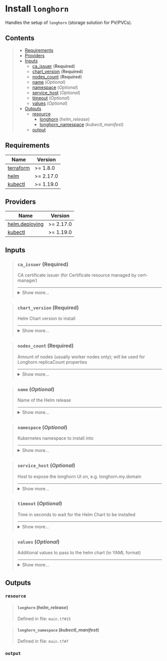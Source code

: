 # Install `longhorn`

Handles the setup of `longhorn` (storage solution for PV/PVCs).
## Contents

<blockquote>

- [Requirements](#requirements)
- [Providers](#providers)
- [Inputs](#inputs)
  - [ca_issuer](#ca_issuer-required) (**Required**)
  - [chart_version](#chart_version-required) (**Required**)
  - [nodes_count](#nodes_count-required) (**Required**)
  - [name](#name-optional) (*Optional*)
  - [namespace](#namespace-optional) (*Optional*)
  - [service_host](#service_host-optional) (*Optional*)
  - [timeout](#timeout-optional) (*Optional*)
  - [values](#values-optional) (*Optional*)
- [Outputs](#outputs)
  - [resource](#resource)
    - [longhorn](#longhorn-helm_release) (*helm_release*)
    - [longhorn_namespace](#longhorn_namespace-kubectl_manifest) (*kubectl_manifest*)
  - [output](#output)</blockquote>

## Requirements

| Name | Version |
|------|---------|
| <a name="requirement_terraform"></a> [terraform](#requirement\_terraform) | >= 1.8.0 |
| <a name="requirement_helm"></a> [helm](#requirement\_helm) | >= 2.17.0 |
| <a name="requirement_kubectl"></a> [kubectl](#requirement\_kubectl) | >= 1.19.0 |
## Providers

| Name | Version |
|------|---------|
| <a name="provider_helm.deploying"></a> [helm.deploying](#provider\_helm.deploying) | >= 2.17.0 |
| <a name="provider_kubectl"></a> [kubectl](#provider\_kubectl) | >= 1.19.0 |

## Inputs
<blockquote>

### `ca_issuer` (**Required**)
CA certificate issuer (for Certificate resource managed by cert-manager)

<details style="border-top-color: inherit; border-top-width: 0.1em; border-top-style: solid; padding-top: 0.5em; padding-bottom: 0.5em;">
  <summary>Show more...</summary>

  **Type**:
  ```hcl
    string
  ````
  Defined in file: `variables.tf#11`

</details>
</blockquote>
<blockquote>

### `chart_version` (**Required**)
Helm Chart version to install

<details style="border-top-color: inherit; border-top-width: 0.1em; border-top-style: solid; padding-top: 0.5em; padding-bottom: 0.5em;">
  <summary>Show more...</summary>

  **Type**:
  ```hcl
    string
  ````
  Defined in file: `variables.tf#1`

</details>
</blockquote>
<blockquote>

### `nodes_count` (**Required**)
Amount of nodes (usually worker nodes only); will be used for Longhorn replicaCount properties

<details style="border-top-color: inherit; border-top-width: 0.1em; border-top-style: solid; padding-top: 0.5em; padding-bottom: 0.5em;">
  <summary>Show more...</summary>

  **Type**:
  ```hcl
    number
  ````
  Defined in file: `variables.tf#6`

</details>
</blockquote>
<blockquote>

### `name` (*Optional*)
Name of the Helm release

<details style="border-top-color: inherit; border-top-width: 0.1em; border-top-style: solid; padding-top: 0.5em; padding-bottom: 0.5em;">
  <summary>Show more...</summary>

  **Type**:
  ```hcl
    string
  ````
  **Default**:
  ```json
    "longhorn-release"
  ```
  Defined in file: `variables.tf#16`

</details>
</blockquote>
<blockquote>

### `namespace` (*Optional*)
Kubernetes namespace to install into

<details style="border-top-color: inherit; border-top-width: 0.1em; border-top-style: solid; padding-top: 0.5em; padding-bottom: 0.5em;">
  <summary>Show more...</summary>

  **Type**:
  ```hcl
    string
  ````
  **Default**:
  ```json
    "longhorn-system"
  ```
  Defined in file: `variables.tf#23`

</details>
</blockquote>
<blockquote>

### `service_host` (*Optional*)
Host to expose the longhorn UI on, e.g. longhorn.my.domain

<details style="border-top-color: inherit; border-top-width: 0.1em; border-top-style: solid; padding-top: 0.5em; padding-bottom: 0.5em;">
  <summary>Show more...</summary>

  **Type**:
  ```hcl
    string
  ````
  **Default**:
  ```json
    "longhorn.my.world"
  ```
  Defined in file: `variables.tf#44`

</details>
</blockquote>
<blockquote>

### `timeout` (*Optional*)
Time in seconds to wait for the Helm Chart to be installed

<details style="border-top-color: inherit; border-top-width: 0.1em; border-top-style: solid; padding-top: 0.5em; padding-bottom: 0.5em;">
  <summary>Show more...</summary>

  **Type**:
  ```hcl
    number
  ````
  **Default**:
  ```json
    120
  ```
  Defined in file: `variables.tf#30`

</details>
</blockquote>
<blockquote>

### `values` (*Optional*)
Additional values to pass to the helm chart (in YAML format)

<details style="border-top-color: inherit; border-top-width: 0.1em; border-top-style: solid; padding-top: 0.5em; padding-bottom: 0.5em;">
  <summary>Show more...</summary>

  **Type**:
  ```hcl
    string
  ````
  **Default**:
  ```json
    ""
  ```
  Defined in file: `variables.tf#37`

</details>
</blockquote>

## Outputs
### `resource`
<blockquote>

#### `longhorn` (_helm_release_)
Defined in file: `main.tf#15`
</blockquote>
<blockquote>

#### `longhorn_namespace` (_kubectl_manifest_)
Defined in file: `main.tf#7`
</blockquote>

### `output`